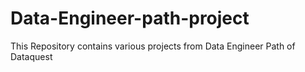 # Data-Engineer-path-project

This Repository contains various projects from Data Engineer Path of Dataquest
